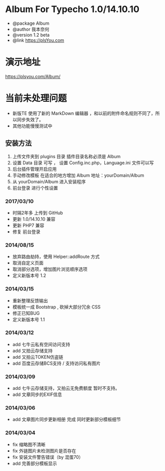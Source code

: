# Album For Typecho 1.0/14.10.10

 * @package Album
 * @author 我本奈何
 * @version 1.2 beta
 * @link https://plsYou.com

 # 演示地址
 https://plsyou.com/Album/

# 当前未处理问题
- 新版TE 使用了新的 MarkDown 编辑器 ，和以前的附件命名规则不同了，所以同步失效了。
- 其他功能慢慢测试中

## 安装方法
1. 上传文件夹到 plugins 目录 插件目录名称必须是 Album
2. 设置 Data 目录 可写 ， 设置 Config.inc.php，Language.ini 文件可以写
3. 后台插件管理开启应用
4. 手动修改模板 在适合的地方增加 Album 地址：yourDomain/Album
5. 从 yourDomain/Album 进入安装程序
6. 前台登录 进行个性设置

### 2017/03/10
- 时隔2年多 上传到 GitHub
- 更新 1.0/14.10.10 兼容
- 更新 PHP7 兼容
- 修复 前台登录

### 2014/08/15 
* 放弃路由劫持，使用 Helper::addRoute 方式
* 取消自定义页面
* 取消部分选项，增加图片浏览顺序选项
* 定义新版本号 1.2

### 2014/03/15
* 重新整理反馈输出
* 模板统一成 Bootstrap , 砍掉大部分冗余 CSS
* 修正已知BUG
* 定义新版本号 1.1

### 2014/03/12 
* add 七牛云私有空间访问支持
* add 又拍云存储支持
* add 又拍云TOKEN仿盗链
* add 百度云存储BCS支持 / 支持访问私有图片

### 2014/03/09
* add 七牛云存储支持，又拍云无免费额度 暂时不支持。
* add 文章同步的EXIF信息

### 2014/03/06
* add 文章图片同步更新相册 完成 同时更新部分模板细节

### 2014/03/04
* fix 缩略图不清晰
* fix 外链图片未检测图片是否存在
* fix 安装文件警告错误（by 混蛋70）
* add 完善部分模板显示